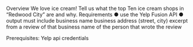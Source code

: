 Overview
We love ice cream! Tell us what the top Ten ice cream shops in “Redwood City” are and why.
Requirements
● use the Yelp Fusion API
● output must include
    business name
    business address (street, city)
    excerpt from a review of that business
    name of the person that wrote the review

Prerequisites:
Yelp api credentials
